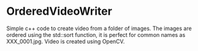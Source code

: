 # OrderedVideoWriter
Simple c++ code to create video from a folder of images. The images are ordered using the std::sort function, it is perfect for common names as XXX_0001.jpg. Video is created using OpenCV.

